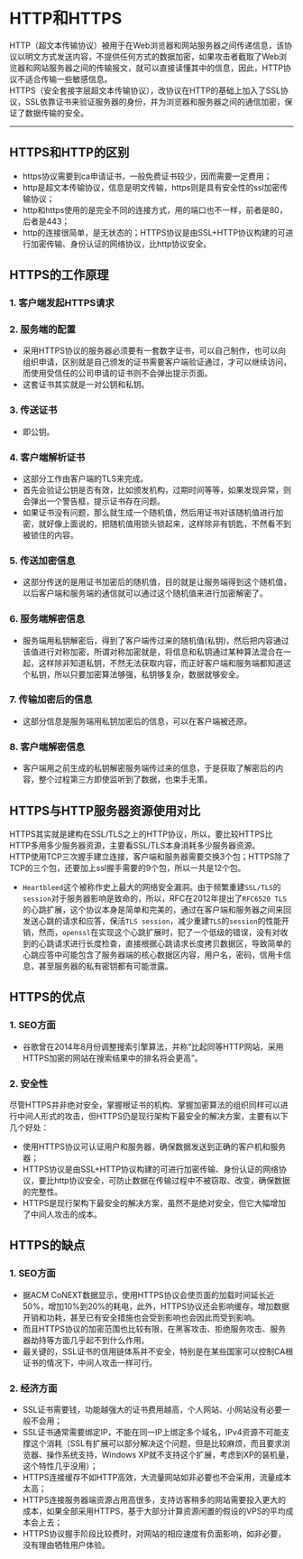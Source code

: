 # HTTP和HTTPS
HTTP（超文本传输协议）被用于在Web浏览器和网站服务器之间传递信息，该协议以明文方式发送内容，不提供任何方式的数据加密，如果攻击者截取了Web浏览器和网站服务器之间的传输报文，就可以直接读懂其中的信息，因此，HTTP协议不适合传输一些敏感信息。  
HTTPS（安全套接字层超文本传输协议），改协议在HTTP的基础上加入了SSL协议，SSL依靠证书来验证服务器的身份，并为浏览器和服务器之间的通信加密，保证了数据传输的安全。  

----
## HTTPS和HTTP的区别
  * https协议需要到ca申请证书，一般免费证书较少，因而需要一定费用；
  * http是超文本传输协议，信息是明文传输，https则是具有安全性的ssl加密传输协议；
  * http和https使用的是完全不同的连接方式，用的端口也不一样，前者是80，后者是443；
  * http的连接很简单，是无状态的；HTTPS协议是由SSL+HTTP协议构建的可进行加密传输、身份认证的网络协议，比http协议安全。

## HTTPS的工作原理
### 1. 客户端发起HTTPS请求

### 2. 服务端的配置
  * 采用HTTPS协议的服务器必须要有一套数字证书，可以自己制作，也可以向组织申请，区别就是自己颁发的证书需要客户端验证通过，才可以继续访问，而使用受信任的公司申请的证书则不会弹出提示页面。
  * 这套证书其实就是一对公钥和私钥。

### 3. 传送证书
  * 即公钥。

### 4. 客户端解析证书
  * 这部分工作由客户端的TLS来完成。
  * 首先会验证公钥是否有效，比如颁发机构，过期时间等等，如果发现异常，则会弹出一个警告框，提示证书存在问题。
  * 如果证书没有问题，那么就生成一个随机值，然后用证书对该随机值进行加密，就好像上面说的，把随机值用锁头锁起来，这样除非有钥匙，不然看不到被锁住的内容。

### 5. 传送加密信息
  * 这部分传送的是用证书加密后的随机值，目的就是让服务端得到这个随机值，以后客户端和服务端的通信就可以通过这个随机值来进行加密解密了。

### 6. 服务端解密信息
  * 服务端用私钥解密后，得到了客户端传过来的随机值(私钥)，然后把内容通过该值进行对称加密，所谓对称加密就是，将信息和私钥通过某种算法混合在一起，这样除非知道私钥，不然无法获取内容，而正好客户端和服务端都知道这个私钥，所以只要加密算法够强，私钥够复杂，数据就够安全。

### 7. 传输加密后的信息
  * 这部分信息是服务端用私钥加密后的信息，可以在客户端被还原。

### 8. 客户端解密信息
  * 客户端用之前生成的私钥解密服务端传过来的信息，于是获取了解密后的内容，整个过程第三方即使监听到了数据，也束手无策。

## HTTPS与HTTP服务器资源使用对比
HTTPS其实就是建构在SSL/TLS之上的HTTP协议，所以，要比较HTTPS比HTTP多用多少服务器资源，主要看SSL/TLS本身消耗多少服务器资源。  
HTTP使用TCP三次握手建立连接，客户端和服务器需要交换3个包；HTTPS除了TCP的三个包，还要加上ssl握手需要的9个包，所以一共是12个包。  
  * `Heartbleed`这个被称作史上最大的网络安全漏洞。由于频繁重建`SSL/TLS`的`session`对于服务器影响是致命的，所以，RFC在2012年提出了`RFC6520 TLS`的心跳扩展，这个协议本身是简单和完美的，通过在客户端和服务器之间来回发送心跳的请求和应答，保活`TLS session`，减少重建`TLS`的`session`的性能开销，然而，`openssl`在实现这个心跳扩展时，犯了一个低级的错误，没有对收到的心跳请求进行长度检查，直接根据心跳请求长度拷贝数据区，导致简单的心跳应答中可能包含了服务器端的核心数据区内容，用户名，密码，信用卡信息，甚至服务器的私有密钥都有可能泄露。

## HTTPS的优点
### 1. SEO方面
  * 谷歌曾在2014年8月份调整搜索引擎算法，并称“比起同等HTTP网站，采用HTTPS加密的网站在搜索结果中的排名将会更高”。

### 2. 安全性
尽管HTTPS并非绝对安全，掌握根证书的机构、掌握加密算法的组织同样可以进行中间人形式的攻击，但HTTPS仍是现行架构下最安全的解决方案，主要有以下几个好处：  
  * 使用HTTPS协议可认证用户和服务器，确保数据发送到正确的客户机和服务器；
  * HTTPS协议是由SSL+HTTP协议构建的可进行加密传输、身份认证的网络协议，要比http协议安全，可防止数据在传输过程中不被窃取、改变，确保数据的完整性。
  * HTTPS是现行架构下最安全的解决方案，虽然不是绝对安全，但它大幅增加了中间人攻击的成本。

## HTTPS的缺点
### 1. SEO方面
  * 据ACM CoNEXT数据显示，使用HTTPS协议会使页面的加载时间延长近50%，增加10%到20%的耗电，此外，HTTPS协议还会影响缓存，增加数据开销和功耗，甚至已有安全措施也会受到影响也会因此而受到影响。
  * 而且HTTPS协议的加密范围也比较有限，在黑客攻击、拒绝服务攻击、服务器劫持等方面几乎起不到什么作用。
  * 最关键的，SSL证书的信用链体系并不安全，特别是在某些国家可以控制CA根证书的情况下，中间人攻击一样可行。

### 2. 经济方面
  * SSL证书需要钱，功能越强大的证书费用越高，个人网站、小网站没有必要一般不会用；
  * SSL证书通常需要绑定IP，不能在同一IP上绑定多个域名，IPv4资源不可能支撑这个消耗（SSL有扩展可以部分解决这个问题，但是比较麻烦，而且要求浏览器、操作系统支持，Windows XP就不支持这个扩展，考虑到XP的装机量，这个特性几乎没用）；
  * HTTPS连接缓存不如HTTP高效，大流量网站如非必要也不会采用，流量成本太高；
  * HTTPS连接服务器端资源占用高很多，支持访客稍多的网站需要投入更大的成本，如果全部采用HTTPS，基于大部分计算资源闲置的假设的VPS的平均成本会上去；
  * HTTPS协议握手阶段比较费时，对网站的相应速度有负面影响，如非必要，没有理由牺牲用户体验。
